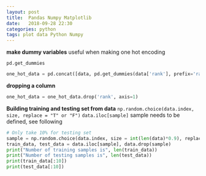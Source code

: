 ```yaml
---
layout: post
title:  Pandas Numpy Matplotlib
date:   2018-09-28 22:30
categories: python
tags: plot data Python Numpy
---
```




**make dummy variables**
useful when making one hot encoding

`pd.get_dummies`

```python
one_hot_data = pd.concat([data, pd.get_dummies(data['rank'], prefix='rank')], axis=1)
```


**dropping a column**

```python
one_hot_data = one_hot_data.drop('rank', axis=1)
```


**Building training and testing set from data**
`np.random.choice(data.index, size, replace = "T" or "F")`
`data.iloc[sample]` sample needs to be defined, see following


```python
# Only take 10% for testing set
sample = np.random.choice(data.index, size = int(len(data)*0.9), replace = False)
train_data, test_data = data.iloc[sample], data.drop(sample)
print("Number of training samples is", len(train_data))
print("Number of testing samples is", len(test_data))
print(train_data[:10])
print(test_data[:10])
```
